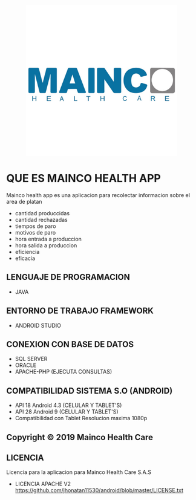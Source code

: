 <p align="center"><a href="https://mainco.com.co" target="_blank"><img src="https://github.com/jhonatan11530/Mainco_Health_APP_Web/blob/main/wps/img/mainco.jpg" width="400"></a></p>

#  QUE ES MAINCO HEALTH APP
Mainco health app es una aplicacion para recolectar informacion sobre el area de platan

- cantidad produccidas
- cantidad rechazadas
- tiempos de paro
- motivos de paro
- hora entrada a produccion
- hora salida a produccion
- eficiencia
- eficacia

## LENGUAJE DE PROGRAMACION
- JAVA

## ENTORNO DE TRABAJO FRAMEWORK
- ANDROID STUDIO

## CONEXION CON BASE DE DATOS
- SQL SERVER
- ORACLE
- APACHE-PHP (EJECUTA CONSULTAS)

## COMPATIBILIDAD SISTEMA S.O (ANDROID)

- API 18 Android 4.3 (CELULAR Y TABLET'S)
- API 28 Android 9 (CELULAR Y TABLET'S)
- Compatibilidad con Tablet Resolucion maxima 1080p

## Copyright © 2019 Mainco Health Care

## LICENCIA
Licencia para la aplicacion para Mainco Health Care S.A.S 
- LICENCIA APACHE V2
https://github.com/jhonatan11530/android/blob/master/LICENSE.txt

